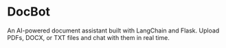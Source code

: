 # DocBot
An AI-powered document assistant built with LangChain and Flask. Upload PDFs, DOCX, or TXT files and chat with them in real time.
